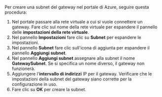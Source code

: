 Per creare una subnet del gateway nel portale di Azure, seguire questa procedura:

1. Nel portale passare alla rete virtuale a cui si vuole connettere un gateway. Fare clic sul nome della rete virtuale per espandere il pannello delle **impostazioni della rete virtuale**.
2. Nel pannello **Impostazioni** fare clic su **Subnet** per espandere le impostazioni.
3. Nel pannello **Subnet** fare clic sull'icona di aggiunta per espandere il pannello **Aggiungi subnet**.
4. Nel pannello **Aggiungi subnet** assegnare alla subnet il nome **GatewaySubnet**. Se si specifica un nome diverso, il gateway non funzionerà.
5. Aggiungere l'**intervallo di indirizzi** IP per il gateway. Verificare che le impostazioni della subnet del gateway siano corrette per la configurazione in uso.
6. Fare clic su **OK** per creare la subnet.

<!---HONumber=AcomDC_0107_2016-->